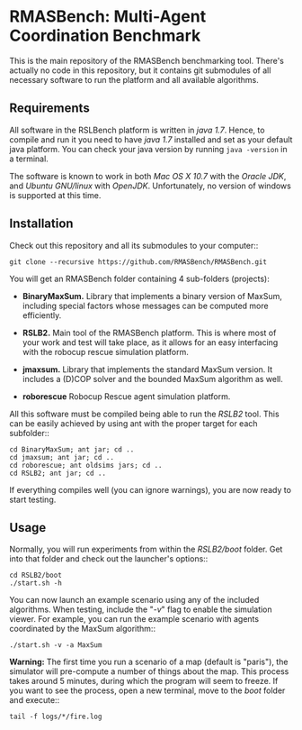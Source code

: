RMASBench: Multi-Agent Coordination Benchmark
=============================================

This is the main repository of the RMASBench benchmarking tool. There's actually no code in this repository, but it contains git submodules of all necessary software to run the platform and all available algorithms.

Requirements
------------

All software in the RSLBench platform is written in *java 1.7*. Hence, to compile and run it you need to have *java 1.7* installed and set as your default java platform. You can check your java version by running `java -version` in a terminal.

The software is known to work in both *Mac OS X 10.7* with the *Oracle JDK*, and *Ubuntu GNU/linux* with *OpenJDK*. Unfortunately, no version of windows is supported at this time.

Installation
------------

Check out this repository and all its submodules to your computer::

	git clone --recursive https://github.com/RMASBench/RMASBench.git

You will get an RMASBench folder containing 4 sub-folders (projects):

- **BinaryMaxSum.** 
	Library that implements a binary version of MaxSum, including special factors whose messages can be computed more efficiently.

- **RSLB2.**
	Main tool of the RMASBench platform. This is where most of your work and test will take place, as it allows for an easy interfacing with the robocup rescue simulation platform.

- **jmaxsum.**
	Library that implements the standard MaxSum version. It includes a (D)COP solver and the bounded MaxSum algorithm as well.

- **roborescue**
	Robocup Rescue agent simulation platform.

All this software must be compiled being able to run the *RSLB2* tool. This can be easily achieved by using ant with the proper target for each subfolder::

	cd BinaryMaxSum; ant jar; cd ..
	cd jmaxsum; ant jar; cd ..
	cd roborescue; ant oldsims jars; cd ..
	cd RSLB2; ant jar; cd ..

If everything compiles well (you can ignore warnings), you are now ready to start testing. 


Usage
-----

Normally, you will run experiments from within the *RSLB2/boot* folder. Get into that folder and check out the launcher's options::

	cd RSLB2/boot
	./start.sh -h

You can now launch an example scenario using any of the included algorithms. When testing, include the "*-v*" flag to enable the simulation viewer. For example, you can run the example scenario with agents coordinated by the MaxSum algorithm::

	./start.sh -v -a MaxSum

**Warning:** The first time you run a scenario of a map (default is "paris"), the simulator will pre-compute a number of things about the map. This process takes around 5 minutes, during which the program will seem to freeze. If you want to see the process, open a new terminal, move to the *boot* folder and execute::

	tail -f logs/*/fire.log